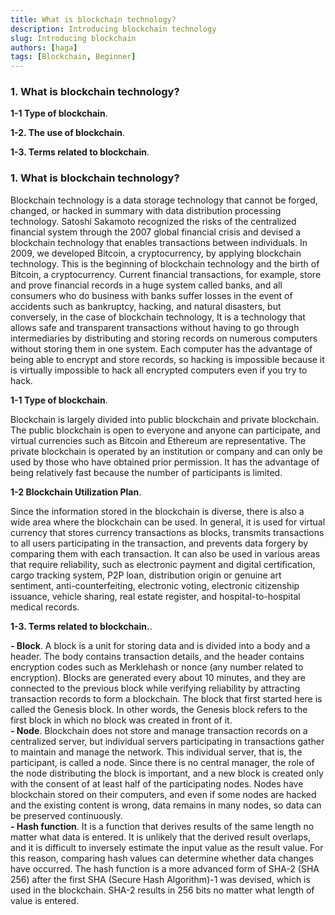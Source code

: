 ```yaml
---
title: What is blockchain technology?
description: Introducing blockchain technology
slug: Introducing blockchain
authors: [haga]
tags: [Blockchain, Beginner]
---
```


### 1. What is blockchain technology?

**1-1 Type of blockchain**. 

**1-2. The use of blockchain**. 

**1-3. Terms related to blockchain**. 

### 1. What is blockchain technology?

Blockchain technology is a data storage technology that cannot be forged, changed, or hacked in summary with data distribution processing technology.
Satoshi Sakamoto recognized the risks of the centralized financial system through the 2007 global financial crisis and devised a blockchain technology that enables transactions between individuals.
In 2009, we developed Bitcoin, a cryptocurrency, by applying blockchain technology.
This is the beginning of blockchain technology and the birth of Bitcoin, a cryptocurrency.
Current financial transactions, for example, store and prove financial records in a huge system called banks, and all consumers who do business with banks suffer losses in the event of accidents such as bankruptcy, hacking, and natural disasters, but conversely, in the case of blockchain technology,
It is a technology that allows safe and transparent transactions without having to go through intermediaries by distributing and storing records on numerous computers without storing them in one system.
Each computer has the advantage of being able to encrypt and store records, so hacking is impossible because it is virtually impossible to hack all encrypted computers even if you try to hack.

**1-1 Type of blockchain**. 

Blockchain is largely divided into public blockchain and private blockchain. The public blockchain is open to everyone and anyone can participate, and virtual currencies such as Bitcoin and Ethereum are representative.
The private blockchain is operated by an institution or company and can only be used by those who have obtained prior permission. It has the advantage of being relatively fast because the number of participants is limited.

**1-2 Blockchain Utilization Plan**. 

Since the information stored in the blockchain is diverse, there is also a wide area where the blockchain can be used.
In general, it is used for virtual currency that stores currency transactions as blocks, transmits transactions to all users participating in the transaction, and prevents data forgery by comparing them with each transaction.
It can also be used in various areas that require reliability, such as electronic payment and digital certification, cargo tracking system, P2P loan, distribution origin or genuine art sentiment, anti-counterfeiting, electronic voting, electronic citizenship issuance, vehicle sharing, real estate register, and hospital-to-hospital medical records.

**1-3. Terms related to blockchain.**. 

**- Block**. 
A block is a unit for storing data and is divided into a body and a header. The body contains transaction details, and the header contains encryption codes such as Merklehash or nonce (any number related to encryption). Blocks are generated every about 10 minutes, and they are connected to the previous block while verifying reliability by attracting transaction records to form a blockchain. The block that first started here is called the Genesis block. In other words, the Genesis block refers to the first block in which no block was created in front of it.  
**- Node**. 
Blockchain does not store and manage transaction records on a centralized server, but individual servers participating in transactions gather to maintain and manage the network. This individual server, that is, the participant, is called a node. Since there is no central manager, the role of the node distributing the block is important, and a new block is created only with the consent of at least half of the participating nodes. Nodes have blockchain stored on their computers, and even if some nodes are hacked and the existing content is wrong, data remains in many nodes, so data can be preserved continuously.  
**- Hash function**. 
It is a function that derives results of the same length no matter what data is entered. It is unlikely that the derived result overlaps, and it is difficult to inversely estimate the input value as the result value. For this reason, comparing hash values can determine whether data changes have occurred. The hash function is a more advanced form of SHA-2 (SHA 256) after the first SHA (Secure Hash Algorithm)-1 was devised, which is used in the blockchain. SHA-2 results in 256 bits no matter what length of value is entered.
